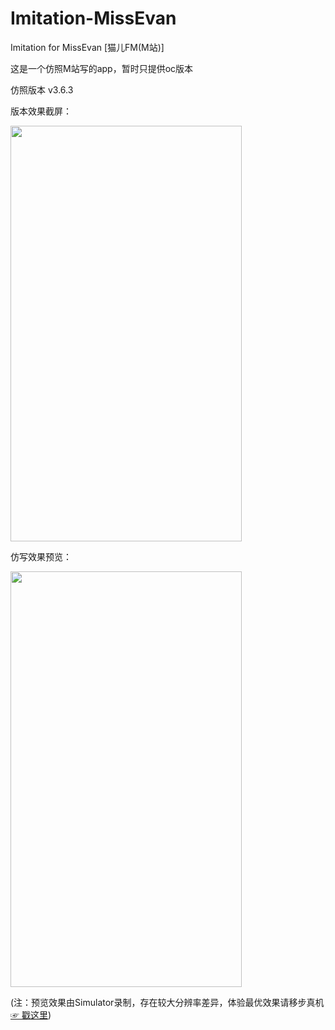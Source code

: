 # Imitation-MissEvan
Imitation for MissEvan [猫儿FM(M站)]

这是一个仿照M站写的app，暂时只提供oc版本

仿照版本 v3.6.3

版本效果截屏：


<img src="http://ofg0p74ar.bkt.clouddn.com/MissEvan--.jpg" width="370" height ="665" />



仿写效果预览：


<img src="http://ofg0p74ar.bkt.clouddn.com/%E9%AB%98%E4%BB%BFMissEvan.gif" width="370" height ="665" />


(注：预览效果由Simulator录制，存在较大分辨率差异，体验最优效果请移步真机 [☞ 戳这里](https://segmentfault.com/a/1190000004519978))
